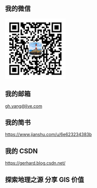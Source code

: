 <!--
 * @Author: 杨光辉(GerhardYang)
 * @Date: 2021-04-23 18:29:47
 * @LastEditors: 杨光辉(GerhardYang)
 * @LastEditTime: 2021-04-24 21:59:42
 * @Description: file content
 * @Copyright: 超图软件华中平台客户中心 (SuperMap Software Co., Ltd. -Central China Platform)
-->

## 我的微信

![img](./README.assets/weixin.e0ce0925-1619272545318.jpg)

## 我的邮箱

<gh.yang@live.com>

## 我的简书

<https://www.jianshu.com/u/6e623234383b>

## 我的 CSDN

<https://gerhard.blog.csdn.net/>

## 探索地理之源 分享 GIS 价值

<supermap-statistics/>
